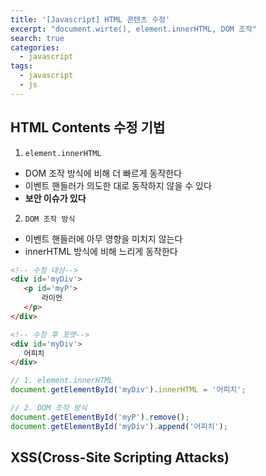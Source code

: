 ```yaml
---
title: '[Javascript] HTML 콘텐츠 수정'
excerpt: "document.wirte(), element.innerHTML, DOM 조작"
search: true
categories:
  - javascript
tags:
  - javascript
  - js
---
```


## HTML Contents 수정 기법

1. ```element.innerHTML```
 - DOM 조작 방식에 비해 더 빠르게 동작한다
 - 이벤트 핸들러가 의도한 대로 동작하지 않을 수 있다
 - **보안 이슈가 있다**
2. ```DOM 조작 방식```
 - 이벤트 핸들러에 아무 영향을 미치지 않는다
 - innerHTML 방식에 비해 느리게 동작한다

 ``` html
 <!-- 수정 대상-->
 <div id='myDiv'>
	<p id='myP'>
		라이언
	</p>
</div>

<!-- 수정 후 포맷-->
<div id='myDiv'>
	어피치
</div>
```

``` javascript
// 1. element.innerHTML
document.getElementById('myDiv').innerHTML = '어피치';

// 2. DOM 조작 방식
document.getElementById('myP').remove();
document.getElementById('myDiv').append('어피치');
```

## XSS(Cross-Site Scripting Attacks) 
